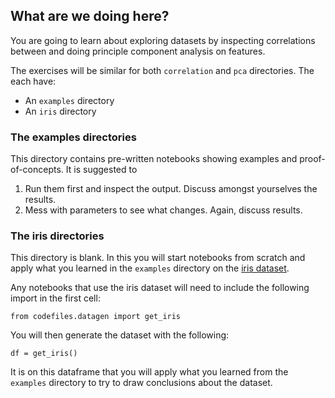 ## What are we doing here?

You are going to learn about exploring datasets by inspecting correlations between and
doing principle component analysis on features.

The exercises will be similar for both `correlation` and `pca` directories. The each have:

- An `examples` directory
- An `iris` directory

### The examples directories

This directory contains pre-written notebooks showing examples and proof-of-concepts.
It is suggested to

1. Run them first and inspect the output. Discuss amongst yourselves the results.
2. Mess with parameters to see what changes. Again, discuss results.

### The iris directories

This directory is blank. In this you will start notebooks from scratch
and apply what you learned in the `examples` directory on the
[iris dataset](http://scikit-learn.org/stable/auto_examples/datasets/plot_iris_dataset.html).

Any notebooks that use the iris dataset will need to include the following
import in the first cell:

```
from codefiles.datagen import get_iris
```

You will then generate the dataset with the following:

```
df = get_iris()
```

It is on this dataframe that you will apply what you learned from the `examples` directory
to try to draw conclusions about the dataset.
